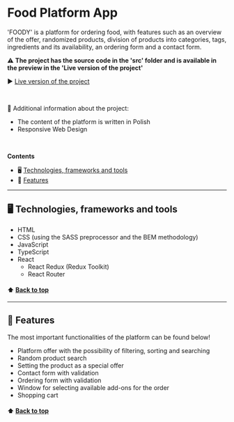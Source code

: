 # **Food Platform App**

'FOODY' is a platform for ordering food, with features such as an overview of the offer, randomized products, division of products into categories, tags, ingredients and its availability, an ordering form and a contact form.

⚠️ **The project has the source code in the 'src' folder and is available in the preview in the 'Live version of the project'**

▶️ [Live version of the project](https://bartszal2.github.io/food-platform-app)

<br>

📌 Additional information about the project:
* The content of the platform is written in Polish
* Responsive Web Design

<br>

**Contents**
* 🖥️ [Technologies, frameworks and tools](#technologies-frameworks-and-tools)
* 📂 [Features](#features)

---

## 🖥️ <a name="technologies-frameworks-and-tools">Technologies, frameworks and tools<a/>
* HTML
* CSS (using the SASS preprocessor and the BEM methodology)
* JavaScript
* TypeScript
* React
    * React Redux (Redux Toolkit)
    * React Router

#### ⬆️ [Back to top](#food-platform-app)
---

## 📂 <a name="features">Features<a/>
The most important functionalities of the platform can be found below!

* Platform offer with the possibility of filtering, sorting and searching
* Random product search
* Setting the product as a special offer
* Contact form with validation
* Ordering form with validation
* Window for selecting available add-ons for the order
* Shopping cart

#### ⬆️ [Back to top](#food-platform-app)
